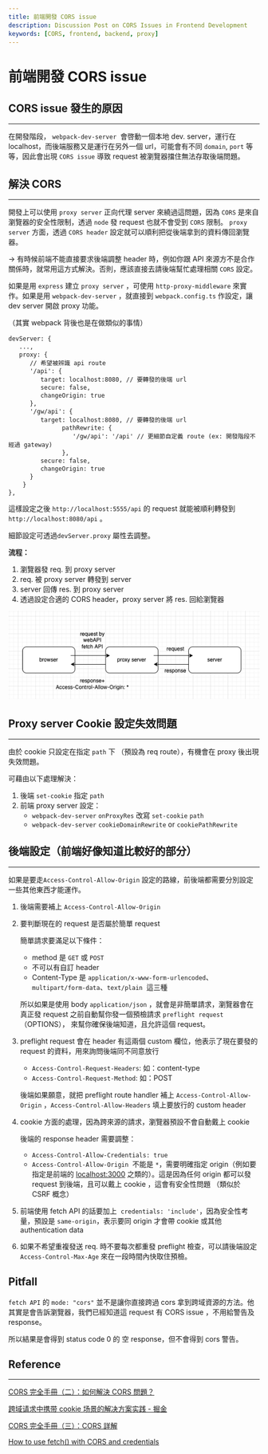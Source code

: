 ```yaml
---
title: 前端開發 CORS issue
description: Discussion Post on CORS Issues in Frontend Development
keywords: [CORS, frontend, backend, proxy]
---
```


# 前端開發 CORS issue

## CORS issue 發生的原因

---

在開發階段， `webpack-dev-server`  會啓動一個本地 dev. server，運行在 localhost，而後端服務又是運行在另外一個 url，可能會有不同 `domain`, `port` 等等，因此會出現 `CORS issue` 導致 request 被瀏覽器擋住無法存取後端問題。

## 解決 CORS

---

開發上可以使用 `proxy server` 正向代理 server 來繞過這問題，因為 `CORS` 是來自瀏覽器的安全性限制，透過 `node` 發 request 也就不會受到 `CORS` 限制。 `proxy server` 方面，透過 `CORS header` 設定就可以順利把從後端拿到的資料傳回瀏覽器。

→ 有時候前端不能直接要求後端調整 header 時，例如你跟 API 來源方不是合作關係時，就常用這方式解決。否則，應該直接去請後端幫忙處理相關 `CORS` 設定。

如果是用 `express` 建立 `proxy server` ，可使用 `http-proxy-middleware` 來實作。如果是用 `webpack-dev-server` ，就直接到 `webpack.config.ts` 作設定，讓 dev server 開啟 proxy 功能。

（其實 webpack 背後也是在做類似的事情）

```tsx
devServer: {
   ...,
   proxy: {
      // 希望被辨識 api route
      '/api': {
         target: localhost:8080, // 要轉發的後端 url
         secure: false,
         changeOrigin: true
      },
      '/gw/api': {
         target: localhost:8080, // 要轉發的後端 url
               pathRewrite: {
                  '/gw/api': '/api' // 更細節自定義 route (ex: 開發階段不經過 gateway)
               },
         secure: false,
         changeOrigin: true
      }
	}
},
```

這樣設定之後 `http://localhost:5555/api` 的 request 就能被順利轉發到 `http://localhost:8080/api` 。

細節設定可透過`devServer.proxy` 屬性去調整。

**流程：**

1. 瀏覽器發 req. 到 proxy server
2. req. 被 proxy server 轉發到 server
3. server 回傳 res. 到 proxy server
4. 透過設定合適的 CORS header，proxy server 將 res. 回給瀏覽器

![img](./img/feCORS01.png)

## Proxy server Cookie 設定失效問題

---

由於 cookie 只設定在指定 `path` 下 （預設為 req route），有機會在 proxy 後出現失效問題。

可藉由以下處理解決：

1. 後端 `set-cookie` 指定 `path`
2. 前端 proxy server 設定：
   - `webpack-dev-server` `onProxyRes` 改寫 `set-cookie` `path`
   - `webpack-dev-server` `cookieDomainRewrite` or `cookiePathRewrite`

## 後端設定（前端好像知道比較好的部分）

---

如果是要走`Access-Control-Allow-Origin` 設定的路線，前後端都需要分別設定一些其他東西才能運作。

1. 後端需要補上 `Access-Control-Allow-Origin`
2. 要判斷現在的 request 是否屬於簡單 request

   簡單請求要滿足以下條件：

   - method 是 `GET` 或 `POST`
   - 不可以有自訂 header
   - Content-Type 是 `application/x-www-form-urlencoded`、`multipart/form-data`、`text/plain`  這三種

   所以如果是使用 body `application/json` ，就會是非簡單請求，瀏覽器會在真正發 request 之前自動幫你發一個預檢請求 `preflight request` （OPTIONS）， 來幫你確保後端知道，且允許這個 request。

3. preflight request 會在 header 有這兩個 custom 欄位，他表示了現在要發的 request 的資料，用來詢問後端同不同意放行

   - `Access-Control-Request-Headers`: 如：content-type
   - `Access-Control-Request-Method`: 如：POST

   後端如果願意，就把 preflight route handler 補上 `Access-Control-Allow-Origin` ，`Access-Control-Allow-Headers` 填上要放行的 custom header

4. cookie 方面的處理，因為跨來源的請求，瀏覽器預設不會自動戴上 cookie

   後端的 response header 需要調整：

   - `Access-Control-Allow-Credentials: true`
   - `Access-Control-Allow-Origin`  不能是 `*`，需要明確指定 origin（例如要指定是前端的 [localhost:3000](http://localhost:3000) 之類的）。這是因為任何 origin 都可以發 request 到後端，且可以戴上 cookie ，這會有安全性問題 （類似於 CSRF 概念）

5. 前端使用 fetch API 的話要加上  `credentials: 'include'`，因為安全性考量，預設是 `same-origin`，表示要同 origin 才會帶 cookie 或其他 authentication data

6. 如果不希望重複發送 req. 時不要每次都重發 preflight 檢查，可以請後端設定 `Access-Control-Max-Age` 來在一段時間內快取住預檢。

## Pitfall

`fetch API` 的 `mode: "cors"` 並不是讓你直接跨過 cors 拿到跨域資源的方法。他其實是會告訴瀏覽器，我們已經知道這 request 有 CORS issue ，不用給警告及 response。

所以結果是會得到 status code 0 的 空 response，但不會得到 cors 警告。

## Reference

---

[CORS 完全手冊（二）：如何解決 CORS 問題？](https://blog.huli.tw/2021/02/19/cors-guide-2/)

[跨域请求中携带 cookie 场景的解决方案实践 - 掘金](https://juejin.cn/post/7074217735928381448)

[CORS 完全手冊（三）：CORS 詳解](https://blog.huli.tw/2021/02/19/cors-guide-3/)

[How to use fetch() with CORS and credentials](https://byby.dev/js-fetch-cors-credentials)
